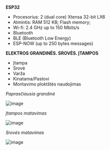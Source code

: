 **ESP32**
 - Procesorius: 2 (dual core) Xtensa 32-bit LX6
 - Atmintis: RAM 512 KB; Flash memory; 
 - Wi-fi: 2.4 GHz up to 150 Mbits/s
 - Bluetooth 
 - BLE (Bluetooth Low Energy)
 - ESP-NOW (up to 250 bytes messages)




**ELEKTROS GRANDINĖS. SROVĖS. ĮTAMPOS**
 - Įtampa
 - Srovė
 - Varža
 - Kinatama/Pastovi
 - Montavimo ploktštės naudojimas



*Paprasčiausia grandinė*

![image](https://user-images.githubusercontent.com/67558835/181631807-8be702d4-399f-4d81-b737-aa7860bcee8e.png)

*Įtampos matavimas*

![image](https://user-images.githubusercontent.com/67558835/181632027-0e18d472-51bf-4f01-bc4f-38003424a549.png)

*Srovės matavimas*

![image](https://user-images.githubusercontent.com/67558835/181632173-474d026b-c968-4dca-be8e-400541e4206b.png)
